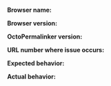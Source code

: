 <!--
Thanks for reporting an issue with OctoPermalinker! In order to help get the fastest
resolution to the problem, please fill in the following details:
-->

**Browser name:** 

**Browser version:** 

**OctoPermalinker version:** 

**URL number where issue occurs:** 

**Expected behavior:** 

**Actual behavior:** 

